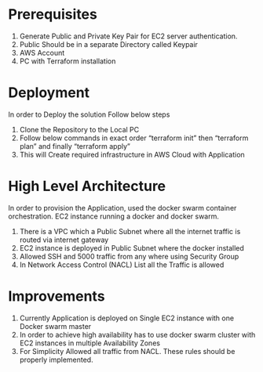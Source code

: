 # Prerequisites 

1. Generate Public and Private Key Pair  for EC2 server authentication.
2. Public Should be in a separate Directory called Keypair
3. AWS Account 
4. PC with Terraform installation

# Deployment 
In order to Deploy the solution Follow below steps 

1. Clone the Repository to the Local PC
2. Follow below commands in exact order
   “terraform init” then 
   “terraform plan” and finally
   “terraform apply”
3. This will Create required infrastructure in AWS Cloud  with Application 

# High Level Architecture 
In order to provision the Application, used the docker swarm container orchestration. EC2 instance running a docker and docker swarm. 
1.	There is a VPC which a Public Subnet where all the  internet traffic is routed via internet gateway 
2.	EC2 instance is deployed in Public Subnet where the docker installed 
3.	Allowed SSH and 5000 traffic from any where using Security Group 
4.	In Network Access Control (NACL) List all the Traffic is allowed 

# Improvements 
1.	Currently Application is deployed on Single EC2 instance with one Docker swarm master
2.	In order to achieve high availability has to use docker swarm cluster with EC2 instances in multiple Availability Zones 
3.	For Simplicity Allowed all traffic from NACL. These rules should be properly implemented. 





